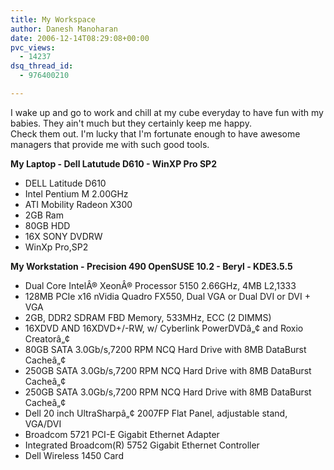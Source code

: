```yaml
---
title: My Workspace
author: Danesh Manoharan
date: 2006-12-14T08:29:08+00:00
pvc_views:
  - 14237
dsq_thread_id:
  - 976400210

---
```

I wake up and go to work and chill at my cube everyday to have fun with my babies. They ain't much but they certainly keep me happy.  
Check them out. I'm lucky that I'm fortunate enough to have awesome managers that provide me with such good tools.

**My Laptop - Dell Latutude D610 - WinXP Pro SP2**

  * DELL Latitude D610
  * Intel Pentium M 2.00GHz
  * ATI Mobility Radeon X300
  * 2GB Ram
  * 80GB HDD
  * 16X SONY DVDRW
  * WinXp Pro,SP2

<span style="font-weight: bold">My Workstation - Precision 490 OpenSUSE 10.2 - Beryl - KDE3.5.5</span>

  * Dual Core IntelÂ® XeonÂ® Processor 5150 2.66GHz, 4MB L2,1333
  * 128MB PCIe x16 nVidia Quadro FX550, Dual VGA or Dual DVI or DVI + VGA
  * 2GB, DDR2 SDRAM FBD Memory, 533MHz, ECC (2 DIMMS)
  * 16XDVD AND 16XDVD+/-RW, w/ Cyberlink PowerDVDâ„¢ and Roxio Creatorâ„¢
  * 80GB SATA 3.0Gb/s,7200 RPM NCQ Hard Drive with 8MB DataBurst Cacheâ„¢
  * 250GB SATA 3.0Gb/s,7200 RPM NCQ Hard Drive with 8MB DataBurst Cacheâ„¢
  * 250GB SATA 3.0Gb/s,7200 RPM NCQ Hard Drive with 8MB DataBurst Cacheâ„¢
  * Dell 20 inch UltraSharpâ„¢ 2007FP Flat Panel, adjustable stand, VGA/DVI
  * Broadcom 5721 PCI-E Gigabit Ethernet Adapter
  * Integrated Broadcom(R) 5752 Gigabit Ethernet Controller
  * Dell Wireless 1450 Card